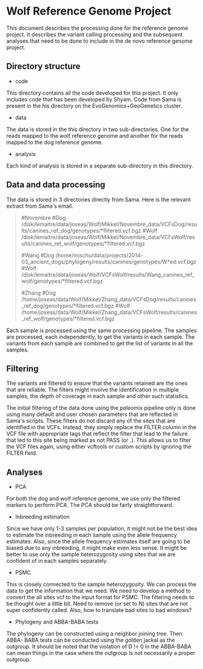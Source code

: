 Wolf Reference Genome Project
=============================

This document describes the processing done for the reference
genome project. It describes the variant calling processing 
and the subsequent analyses that need to be done to include 
in the de novo reference genome project. 

Directory structure
-------------------
* code

This directory contains all the code developed for this project. It 
only includes code that has been developed by Shyam. Code from Sama
is present in the his directory on the EvoGenomics+GeoGenetics cluster.

* data

The data is stored in the this directory in two sub-directories.
One for the reads mapped to the wolf reference genome and another
for the reads mapped to the dog reference genome.

* analysis

Each kind of analysis is stored in a separate sub-directory in this
directory.

Data and data processing
------------------------
The data is stored in 3 directories directly from Sama. Here is
the relevant extract from Sama's email.

> \#Novembre
> \#Dog
> /disk/lemaitre/data/joseas/Wolf/Mikkel/Novembre_data/VCFsDog/results/canines_ref_dog/genotypes/*filtered.vcf.bgz
> \#Wolf
> /disk/lemaitre/data/joseas/Wolf/Mikkel/Novembre_data/VCFsWolf/results/canines_ref_wolf/genotypes/*filtered.vcf.bgz
> 
> \#Wang
> \#Dog
> /home/mischu/data/projects/2014-03_ancient_dogs/phylogeny/results/canines/genotypes/W*ed.vcf.bgz
> \#Wolf
> /disk/lemaitre/data/joseas/Wolf/VCFsWolf/results/Wang_canines_ref_wolf/genotypes/*filtered.vcf.bgz
> 
> \#Zhang
> \#Dog
> /home/joseas/data/Wolf/Mikkel/Zhang_data/VCFsDog/results/canines_ref_dog/genotypes/*filtered.vcf.bgz
> \#Wolf
> /home/joseas/data/Wolf/Mikkel/Zhang_data/VCFsWolf/results/canines_ref_wolf/genotypes/*filtered.vcf.bgz
>

Each sample is processed using the same processing pipeline. 
The samples are processed, each independently, to get the 
variants in each sample. The variants from each sample are 
combined to get the list of variants in all the samples. 

Filtering
---------
The variants are filtered to ensure that the variants retained 
are the ones that are reliable. The filters might involve the 
identification in multiple samples, the depth of coverage in 
each sample and other such statistics. 

The initial filtering of the data done using the _paleomix_ 
pipeline only is done using many default and user chosen 
parameters that are reflected in Sama's scripts. These filters 
do not discard any of the sites that are identified in the VCFs.
Instead, they simply replace the FILTER column in the VCF file with
appropriate tags that reflect the filter that lead to the failure
that led to this site being marked as not PASS (or .). This allows
us to filter the VCF files again, using either vcftools or custom
scripts by ignoring the FILTER field.


Analyses
--------
* PCA

For both the dog and wolf reference genome, we use only the filtered
markers to perform PCA. The PCA should be fairly straightforward.

* Inbreeding estimation

Since we have only 1-3 samples per population, it might not be the best 
idea to estimate the inbreeding in each sample using the allele frequency
estimates. Also, since the allele frequency estimates itself are going to 
be biased due to any inbreeding, it might make even less sense. It might 
be better to use only the sample heterozygosity using sites that we are 
confident of in each samples separately.

* PSMC

This is closely connected to the sample heterozygosity. We can process the 
data to get the information that we need. We need to develop a method to 
convert the all sites vcf to the input format for PSMC. The filtering 
needs to be thought over a little bit. Need to remove (or set to N) sites
that are not super confidently called. Also, how to translate bad sites to 
bad windows?

* Phylogeny and ABBA-BABA tests

The phylogeny can be constructed using a neighbor joining tree. Then ABBA-
BABA tests can be conducted using the golden jackal as the outgroup. It should
be noted that the violation of D != 0 in the ABBA-BABA can mean things in the 
case where the outgroup is not necessarily a proper outgroup. 
